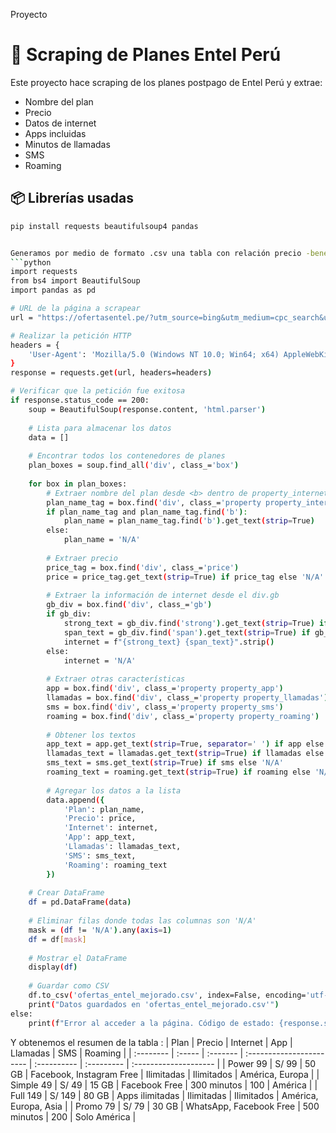 Proyecto
# 📱 Scraping de Planes Entel Perú

Este proyecto hace scraping de los planes postpago de Entel Perú y extrae:
- Nombre del plan
- Precio
- Datos de internet
- Apps incluidas
- Minutos de llamadas
- SMS
- Roaming

## 📦 Librerías usadas

```bash
pip install requests beautifulsoup4 pandas


Generamos por medio de formato .csv una tabla con relación precio -beneficios por cada plan 
```python
import requests
from bs4 import BeautifulSoup
import pandas as pd

# URL de la página a scrapear
url = "https://ofertasentel.pe/?utm_source=bing&utm_medium=cpc_search&utm_campaign=pospago_promo_marcaplanes&utm_term=marca_planes&utmcampaign=0104020302&msclkid=dfab6aa18cde18a17c3b02cd920ff43b"

# Realizar la petición HTTP
headers = {
    'User-Agent': 'Mozilla/5.0 (Windows NT 10.0; Win64; x64) AppleWebKit/537.36 (KHTML, like Gecko) Chrome/91.0.4472.124 Safari/537.36'
}
response = requests.get(url, headers=headers)

# Verificar que la petición fue exitosa
if response.status_code == 200:
    soup = BeautifulSoup(response.content, 'html.parser')
    
    # Lista para almacenar los datos
    data = []
    
    # Encontrar todos los contenedores de planes
    plan_boxes = soup.find_all('div', class_='box')
    
    for box in plan_boxes:
        # Extraer nombre del plan desde <b> dentro de property_internet
        plan_name_tag = box.find('div', class_='property property_internet')
        if plan_name_tag and plan_name_tag.find('b'):
            plan_name = plan_name_tag.find('b').get_text(strip=True)
        else:
            plan_name = 'N/A'
        
        # Extraer precio
        price_tag = box.find('div', class_='price')
        price = price_tag.get_text(strip=True) if price_tag else 'N/A'
        
        # Extraer la información de internet desde el div.gb
        gb_div = box.find('div', class_='gb')
        if gb_div:
            strong_text = gb_div.find('strong').get_text(strip=True) if gb_div.find('strong') else ''
            span_text = gb_div.find('span').get_text(strip=True) if gb_div.find('span') else ''
            internet = f"{strong_text} {span_text}".strip()
        else:
            internet = 'N/A'
        
        # Extraer otras características
        app = box.find('div', class_='property property_app')
        llamadas = box.find('div', class_='property property_llamadas')
        sms = box.find('div', class_='property property_sms')
        roaming = box.find('div', class_='property property_roaming')
        
        # Obtener los textos
        app_text = app.get_text(strip=True, separator=' ') if app else 'N/A'
        llamadas_text = llamadas.get_text(strip=True) if llamadas else 'N/A'
        sms_text = sms.get_text(strip=True) if sms else 'N/A'
        roaming_text = roaming.get_text(strip=True) if roaming else 'N/A'
        
        # Agregar los datos a la lista
        data.append({
            'Plan': plan_name,
            'Precio': price,
            'Internet': internet,
            'App': app_text,
            'Llamadas': llamadas_text,
            'SMS': sms_text,
            'Roaming': roaming_text
        })
    
    # Crear DataFrame
    df = pd.DataFrame(data)
    
    # Eliminar filas donde todas las columnas son 'N/A'
    mask = (df != 'N/A').any(axis=1)
    df = df[mask]
    
    # Mostrar el DataFrame
    display(df)
    
    # Guardar como CSV
    df.to_csv('ofertas_entel_mejorado.csv', index=False, encoding='utf-8-sig')
    print("Datos guardados en 'ofertas_entel_mejorado.csv'")
else:
    print(f"Error al acceder a la página. Código de estado: {response.status_code}")
```

Y obtenemos el resumen de la tabla :
| Plan      | Precio | Internet | App                      | Llamadas    | SMS        | Roaming               |
| :-------- | :----- | :------- | :----------------------- | :---------- | :--------- | :-------------------- |
| Power 99  | S/ 99  | 50 GB    | Facebook, Instagram Free | Ilimitadas  | Ilimitados | América, Europa       |
| Simple 49 | S/ 49  | 15 GB    | Facebook Free            | 300 minutos | 100        | América               |
| Full 149  | S/ 149 | 80 GB    | Apps ilimitadas          | Ilimitadas  | Ilimitados | América, Europa, Asia |
| Promo 79  | S/ 79  | 30 GB    | WhatsApp, Facebook Free  | 500 minutos | 200        | Solo América          |
